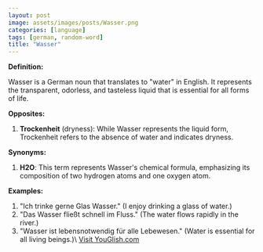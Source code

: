 ```yaml
---
layout: post
image: assets/images/posts/Wasser.png
categories: [language]
tags: [german, random-word]
title: "Wasser"
---
```


**Definition:** 

Wasser is a German noun that translates to "water" in English. It represents the transparent, odorless, and tasteless liquid that is essential for all forms of life.

**Opposites:**

1. **Trockenheit** (dryness): While Wasser represents the liquid form, Trockenheit refers to the absence of water and indicates dryness.

**Synonyms:**

1. **H2O**: This term represents Wasser's chemical formula, emphasizing its composition of two hydrogen atoms and one oxygen atom.

**Examples:**

1. "Ich trinke gerne Glas Wasser." (I enjoy drinking a glass of water.)
2. "Das Wasser fließt schnell im Fluss." (The water flows rapidly in the river.)
3. "Wasser ist lebensnotwendig für alle Lebewesen." (Water is essential for all living beings.)\ <a id="yg-widget-0" class="youglish-widget" data-query="Wasser" data-lang="german" data-components="8412" data-auto-start="0" data-bkg-color="theme_light" data-title="How%20to%20pronounce%20Wasser%20in%20German"  rel="nofollow" href="https://youglish.com">Visit YouGlish.com</a><script async src="https://youglish.com/public/emb/widget.js" charset="utf-8"></script>